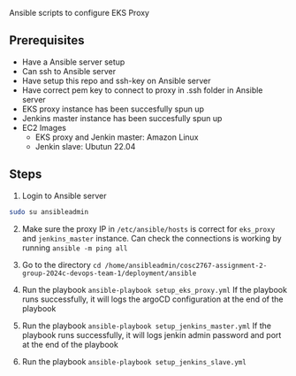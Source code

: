 Ansible scripts to configure EKS Proxy

## Prerequisites

- Have a Ansible server setup
- Can ssh to Ansible server
- Have setup this repo and ssh-key on Ansible server
- Have correct pem key to connect to proxy in .ssh folder in Ansible server
- EKS proxy instance has been succesfully spun up
- Jenkins master instance has been succesfully spun up
- EC2 Images
  - EKS proxy and Jenkin master: Amazon Linux
  - Jenkin slave: Ubutun 22.04

## Steps

1. Login to Ansible server

``` bash
sudo su ansibleadmin
```

2. Make sure the proxy IP in `/etc/ansible/hosts` is correct for `eks_proxy` and `jenkins_master` instance. Can check the connections is working by running `ansible -m ping all`
3. Go to the directory `cd /home/ansibleadmin/cosc2767-assignment-2-group-2024c-devops-team-1/deployment/ansible`
4. Run the playbook `ansible-playbook setup_eks_proxy.yml`
 If the playbook runs successfully, it will logs the argoCD configuration at the end of the playbook

5. Run the playbook `ansible-playbook setup_jenkins_master.yml`
 If the playbook runs successfully, it will logs jenkin admin password and port at the end of the playbook

6. Run the playbook `ansible-playbook setup_jenkins_slave.yml`
